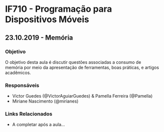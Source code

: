 # IF710 - Programação para Dispositivos Móveis

## 23.10.2019 - Memória

### Objetivo

O objetivo desta aula é discutir questões associadas a consumo de memória por meio da apresentação de ferramentas, boas práticas, e artigos acadêmicos. 

### Responsáveis

- Victor Guedes (@VictorAguiarGuedes) & Pamella Ferreira (@Pamella)
- Miriane Nascimento (@mirianes)
  
### Links Relacionados

- A completar após a aula...
